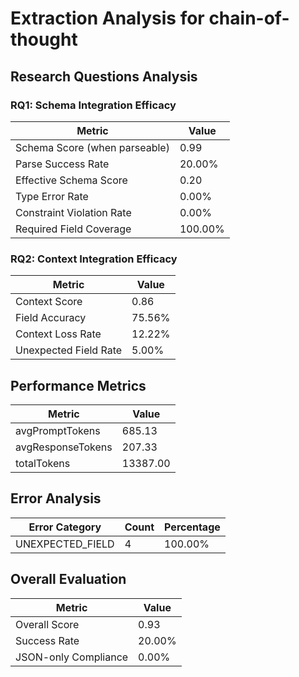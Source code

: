 # Extraction Analysis for chain-of-thought

## Research Questions Analysis

### RQ1: Schema Integration Efficacy

| Metric | Value |
|--------|-------|
| Schema Score (when parseable) | 0.99 |
| Parse Success Rate | 20.00% |
| Effective Schema Score | 0.20 |
| Type Error Rate | 0.00% |
| Constraint Violation Rate | 0.00% |
| Required Field Coverage | 100.00% |

### RQ2: Context Integration Efficacy

| Metric | Value |
|--------|-------|
| Context Score | 0.86 |
| Field Accuracy | 75.56% |
| Context Loss Rate | 12.22% |
| Unexpected Field Rate | 5.00% |

## Performance Metrics

| Metric | Value |
|--------|-------|
| avgPromptTokens | 685.13 |
| avgResponseTokens | 207.33 |
| totalTokens | 13387.00 |

## Error Analysis

| Error Category | Count | Percentage |
|---------------|-------|------------|
| UNEXPECTED_FIELD | 4 | 100.00% |

## Overall Evaluation

| Metric | Value |
|--------|-------|
| Overall Score | 0.93 |
| Success Rate | 20.00% |
| JSON-only Compliance | 0.00% |
